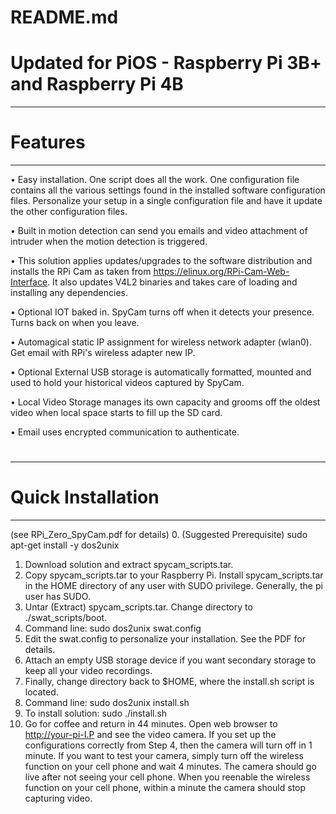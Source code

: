 # README.md
# Updated for PiOS - Raspberry Pi 3B+ and Raspberry Pi 4B
--------------------------------------------------
# Features
--------------------------------------------------
•	Easy installation. One script does all the work. One configuration file contains all the various settings found in the installed software configuration files. Personalize your setup in a single configuration file and have it update the other configuration files.

•	Built in motion detection can send you emails and video attachment of intruder when the motion detection is triggered. 

•	This solution applies updates/upgrades to the software distribution and installs the RPi Cam as taken from https://elinux.org/RPi-Cam-Web-Interface. It also updates V4L2 binaries and takes care of loading and installing any dependencies.

•	Optional IOT baked in. SpyCam turns off when it detects your presence. Turns back on when you leave.

•	Automagical static IP assignment for wireless network adapter (wlan0). Get email with RPi's wireless adapter new IP.

•	Optional External USB storage is automatically formatted, mounted and used to hold your historical videos captured by SpyCam.

•	Local Video Storage manages its own capacity and grooms off the oldest video when local space starts to fill up the SD card.

•	Email uses encrypted communication to authenticate. 

#
--------------------------------------------------
# Quick Installation
--------------------------------------------------
(see RPi_Zero_SpyCam.pdf for details)
0. (Suggested Prerequisite) sudo apt-get install -y dos2unix 
1. Download solution and extract spycam_scripts.tar.
2. Copy spycam_scripts.tar to your Raspberry Pi. Install spycam_scripts.tar in the HOME directory of any user with SUDO privilege. Generally, the pi user has SUDO.
3. Untar (Extract) spycam_scripts.tar. Change directory to ./swat_scripts/boot.
4. Command line: sudo dos2unix swat.config
5. Edit the swat.config to personalize your installation. See the PDF for details.
6. Attach an empty USB storage device if you want secondary storage to keep all your video recordings. 
7. Finally, change directory back to $HOME, where the install.sh script is located.
8. Command line: sudo dos2unix install.sh
9. To install solution: sudo ./install.sh 
10. Go for coffee and return in 44 minutes. Open web browser to http://your-pi-I.P and see the video camera. If you set up the configurations correctly from Step 4, then the camera will turn off in 1 minute. If you want to test your camera, simply turn off the wireless function on your cell phone and wait 4 minutes. The camera should go live after not seeing your cell phone. When you reenable the wireless function on your cell phone, within a minute the camera should stop capturing video.
